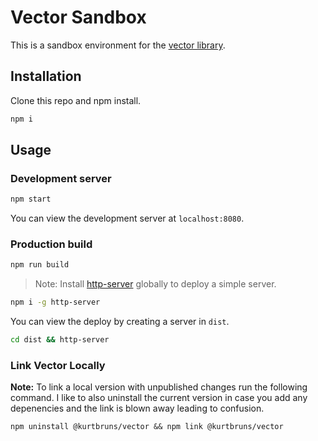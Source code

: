 # Vector Sandbox

This is a sandbox environment for the [vector library](https://github.com/kurtbruns/vector.git). 

## Installation

Clone this repo and npm install.

```bash
npm i
```

## Usage

### Development server

```bash
npm start
```

You can view the development server at `localhost:8080`.

### Production build

```bash
npm run build
```

> Note: Install [http-server](https://www.npmjs.com/package/http-server) globally to deploy a simple server.

```bash
npm i -g http-server
```

You can view the deploy by creating a server in `dist`.

```bash
cd dist && http-server
```

### Link Vector Locally

**Note:** To link a local version with unpublished changes run the following command. I like to also uninstall the current version in case you add any depenencies and the link is blown away leading to confusion.

```
npm uninstall @kurtbruns/vector && npm link @kurtbruns/vector
```